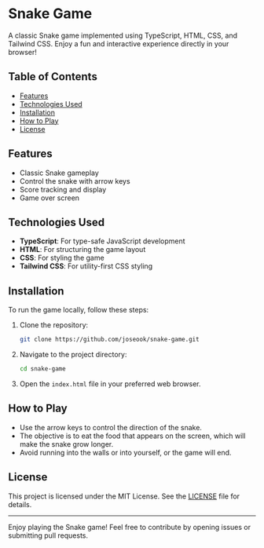 
# Snake Game

A classic Snake game implemented using TypeScript, HTML, CSS, and Tailwind CSS. Enjoy a fun and interactive experience directly in your browser!

## Table of Contents
- [Features](#features)
- [Technologies Used](#technologies-used)
- [Installation](#installation)
- [How to Play](#how-to-play)
- [License](#license)

## Features
- Classic Snake gameplay
- Control the snake with arrow keys
- Score tracking and display
- Game over screen

## Technologies Used
- **TypeScript**: For type-safe JavaScript development
- **HTML**: For structuring the game layout
- **CSS**: For styling the game
- **Tailwind CSS**: For utility-first CSS styling

## Installation
To run the game locally, follow these steps:

1. Clone the repository:
   ```bash
   git clone https://github.com/joseook/snake-game.git
   ```
2. Navigate to the project directory:
   ```bash
   cd snake-game
   ```
3. Open the `index.html` file in your preferred web browser.

## How to Play
- Use the arrow keys to control the direction of the snake.
- The objective is to eat the food that appears on the screen, which will make the snake grow longer.
- Avoid running into the walls or into yourself, or the game will end.

## License
This project is licensed under the MIT License. See the [LICENSE](LICENSE) file for details.

---

Enjoy playing the Snake game! Feel free to contribute by opening issues or submitting pull requests.
```
